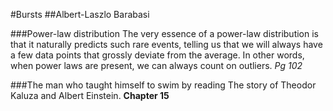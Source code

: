 #Bursts
##Albert-Laszlo Barabasi

###Power-law distribution
The very essence of a power-law distribution is that it naturally predicts such rare events, telling us that we will always have a few data points that grossly deviate from the average. In other words, when power laws are present, we can always count on outliers.
_Pg 102_

###The man who taught himself to swim by reading
The story of Theodor Kaluza and Albert Einstein.
__Chapter 15__

